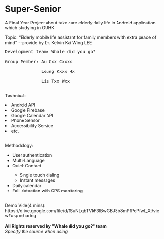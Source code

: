 # Super-Senior
A Final Year Project about take care elderly daily life in Android application which studying in OUHK </br>

Topic: “Elderly mobile life assistant for family members with extra peace of mind” --provide by Dr. Kelvin Kai Wing LEE
</br>

<pre>
Development team: Whale did you go? </br>
Group Member: Au Cxx Cxxxx </br>
              Leung Kxxx Hx </br>
              Lie Txx Wxx </br>
</pre>

Technical: 
<li>Android API</li>
<li>Google Firebase</li>
<li>Google Calendar API</li>
<li>Phone Sensor</li>
<li>Accessibility Service </li>
<li>etc.</li>

</br>

Methodology:
<ul>
<li>User authentication</li>
<li>Multi-Language</li>
<li>Quick Contact</li>
<ul>
<li>Single touch dialing</li>
<li>Instant messages</li>
</ul>
<li>Daily calendar</li>
<li>Fall-detection with GPS monitoring</li>
</ul>

</br>
Demo Vide(4 mins):
https://drive.google.com/file/d/1SuNLqbTVkF3lBwGBJSb8mPfPcPfwf_Xi/view?usp=sharing

</br>
</br>
<b>All Rights reserved by "Whale did you go?" team</b>
</br>
<I>Specify the source when using</I>
